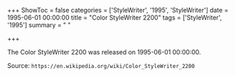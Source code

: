 +++
ShowToc = false
categories = ['StyleWriter', '1995', 'StyleWriter']
date = 1995-06-01 00:00:00
title = "Color StyleWriter 2200"
tags = ['StyleWriter', '1995']
summary = " "

+++

The Color StyleWriter 2200 was released on 1995-06-01 00:00:00.

Source: `https://en.wikipedia.org/wiki/Color_StyleWriter_2200`
